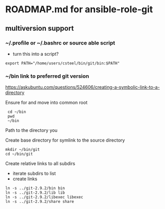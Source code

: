 # ROADMAP.md for ansible-role-git

## multiversion support

### ~/.profile or ~/.bashrc or source able script

* turn this into a script?

```shell
export PATH="/home/users/csteel/bin/git/bin:$PATH"
```

### ~/bin link to preferred git version

https://askubuntu.com/questions/524606/creating-a-symbolic-link-to-a-directory

Ensure for and move into common root

```shell
 cd ~/bin
 pwd
 ~/bin
```

Path to the directory you 

Create base directory for symlink to the source directory

```shell
mkdir ~/bin/git
cd ~/bin/git
```

Create relative links to all subdirs

* iterate subdirs to list
* create links

```
ln -s ../git-2.9.2/bin bin
ln -s ../git-2.9.2/lib lib
ln -s ../git-2.9.2/libexec libexec
ln -s ../git-2.9.2/share share
```

